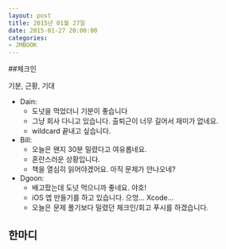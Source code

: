 ```yaml
---
layout: post
title: 2015년 01월 27일
date: 2015-01-27 20:00:00
categories:
- JMBOOK
---
```


##체크인

기분, 근황, 기대

* Dain:
  * 도넛을 먹었더니 기분이 좋습니다
  * 그냥 회사 다니고 있습니다. 출퇴근이 너무 길어서 재미가 없네요.
  * wildcard 끝내고 싶습니다.
* Bill: 
  * 오늘은 왠지 30분 밀렸다고 여유롭네요.
  * 혼란스러운 상황입니다.
  * 책을 열심히 읽어야겠어요. 아직 문제가 안나오네?
* Dgoon:
  * 배고팠는데 도넛 먹으니까 좋네요. 야호!
  * iOS 앱 만들기를 하고 있습니다. 으엉... Xcode...
  * 오늘은 문제 풀기보다 밀렸던 체크인/회고 푸시를 하겠습니다.

## 한마디
